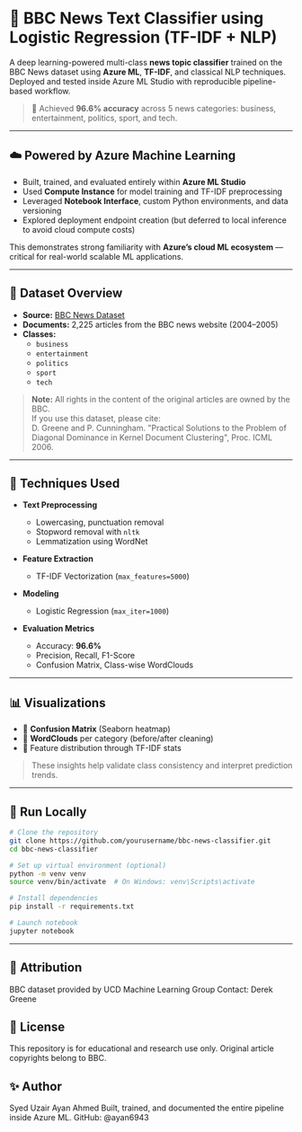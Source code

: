 # 📰 BBC News Text Classifier using Logistic Regression (TF-IDF + NLP)

A deep learning-powered multi-class **news topic classifier** trained on the BBC News dataset using **Azure ML**, **TF-IDF**, and classical NLP techniques. Deployed and tested inside Azure ML Studio with reproducible pipeline-based workflow.

> 🚀 Achieved **96.6% accuracy** across 5 news categories: business, entertainment, politics, sport, and tech.

---

## ☁️ Powered by Azure Machine Learning

- Built, trained, and evaluated entirely within **Azure ML Studio**
- Used **Compute Instance** for model training and TF-IDF preprocessing
- Leveraged **Notebook Interface**, custom Python environments, and data versioning
- Explored deployment endpoint creation (but deferred to local inference to avoid cloud compute costs)

This demonstrates strong familiarity with **Azure’s cloud ML ecosystem** — critical for real-world scalable ML applications.

---

## 📂 Dataset Overview

- **Source:** [BBC News Dataset](http://mlg.ucd.ie/datasets/bbc.html)
- **Documents:** 2,225 articles from the BBC news website (2004–2005)
- **Classes:**  
  - `business`  
  - `entertainment`  
  - `politics`  
  - `sport`  
  - `tech`

> **Note:** All rights in the content of the original articles are owned by the BBC.  
> If you use this dataset, please cite:  
> D. Greene and P. Cunningham. "Practical Solutions to the Problem of Diagonal Dominance in Kernel Document Clustering", Proc. ICML 2006.

---

## 🧠 Techniques Used

- **Text Preprocessing**  
  - Lowercasing, punctuation removal  
  - Stopword removal with `nltk`  
  - Lemmatization using WordNet

- **Feature Extraction**  
  - TF-IDF Vectorization (`max_features=5000`)

- **Modeling**  
  - Logistic Regression (`max_iter=1000`)

- **Evaluation Metrics**  
  - Accuracy: **96.6%**  
  - Precision, Recall, F1-Score  
  - Confusion Matrix, Class-wise WordClouds

---

## 📊 Visualizations

- 📌 **Confusion Matrix** (Seaborn heatmap)
- 📌 **WordClouds** per category (before/after cleaning)
- 📌 Feature distribution through TF-IDF stats

> These insights help validate class consistency and interpret prediction trends.

---

## 🧪 Run Locally

```bash
# Clone the repository
git clone https://github.com/yourusername/bbc-news-classifier.git
cd bbc-news-classifier

# Set up virtual environment (optional)
python -m venv venv
source venv/bin/activate  # On Windows: venv\Scripts\activate

# Install dependencies
pip install -r requirements.txt

# Launch notebook
jupyter notebook
```

---

## 🙏 Attribution
BBC dataset provided by UCD Machine Learning Group
Contact: Derek Greene

## 🧾 License
This repository is for educational and research use only.
Original article copyrights belong to BBC.

## ✨ Author
Syed Uzair Ayan Ahmed
Built, trained, and documented the entire pipeline inside Azure ML.
GitHub: @ayan6943

